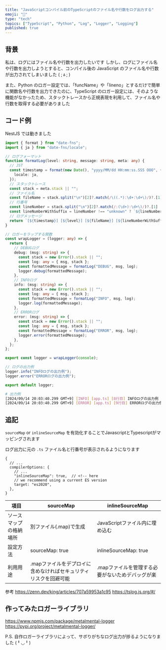 ```yaml
---
title: "JavaScriptコンパイル前のTypeScriptのファイル名や行数をログ出力する"
emoji: "🐡"
type: "tech"
topics: ["TypeScript", "Python", "Log", "Logger", "Logging"]
published: true
---
```


## 背景

私は、ログにはファイル名や行数を出力したいです
しかし、ログにファイル名や行数を出力しようとすると、コンパイル後の JavaScript のファイル名や行数が出力されてしまいました ( ;ㅿ; )

また、Python のロガー設定では、「funcName」や「lineno」とするだけで簡単に関数名や行数を出力できたのに、TypeScript のロガー設定には、そのような機能がなかったため、スタックトレースから正規表現を利用して、ファイル名や行数を取得する必要がありました

## コード例

NestJS では動きました

```typescript
import { format } from "date-fns";
import { ja } from "date-fns/locale";

// ログフォーマット
function formatLog(level: string, message: string, meta: any) {
  // JST
  const timestamp = format(new Date(), "yyyy/MM/dd HH:mm:ss.SSS OOO", {
    locale: ja,
  });
  // スタックトレース
  const stack = meta.stack || "";
  // ファイル名
  const fileName = stack.split("\n")[2]?.match(/\((.*):\d+:\d+\)/)?.[1] || "unknown";
  // 行番号
  const lineNumber = stack.split("\n")[2]?.match(/:(\d+):\d+\)/)?.[1] || "unknown";
  const lineNumberWithSuffix = lineNumber !== "unknown" ? `${lineNumber}行目` : "unknown";
  // ログメッセージ
  return `[${timestamp}] [${level}] [${fileName}] [${lineNumberWithSuffix}] ${message}`;
}

// ロガーをラップする関数
const wrapLogger = (logger: any) => {
  return {
    // DEBUGログ
    debug: (msg: string) => {
      const stack = new Error().stack || "";
      const log: any = { msg, stack };
      const formattedMessage = formatLog("DEBUG", msg, log);
      logger.debug(formattedMessage);
    },
    // INFOログ
    info: (msg: string) => {
      const stack = new Error().stack || "";
      const log: any = { msg, stack };
      const formattedMessage = formatLog("INFO", msg, log);
      logger.log(formattedMessage);
    },
    // ERRORログ
    error: (msg: string) => {
      const stack = new Error().stack || "";
      const log: any = { msg, stack };
      const formattedMessage = formatLog("ERROR", msg, log);
      logger.error(formattedMessage);
    },
  };
};

export const logger = wrapLogger(console);

// ログの出力例
logger.info("INFOログの出力例");
logger.error("ERRORログの出力例");

export default logger;
```

```bash
# 出力例
[2024/09/14 20:03:40.299 GMT+9] [INFO] [app.ts] [8行目] INFOログの出力例
[2024/09/14 20:03:40.299 GMT+9] [ERROR] [app.ts] [9行目] ERRORログの出力例
```

## 追記

`sourceMap` or `inlineSourceMap` を有効化することでJavascriptとTypescriptがマッピングされます

ログ出力に元の `.ts` ファイル名と行番号が表示されるようになります

```json: tsconfig.json
{
  // ...
  compilerOptions: {
    // ...
    "inlineSourceMap": true,  // <!-- here
    // we recommend using a current ES version
    target: "es2020",
  },
}
```

| 項目 | sourceMap | inlineSourceMap |
| --- | --- | --- |
| ソースマップの格納場所 | 別ファイル(.map)で生成 | JavaScriptファイル内に埋め込む |
| 設定方法 | sourceMap: true | inlineSourceMap: true |
| 利用用途 | .mapファイルをデプロイに含めなければセキュリティリスクを回避可能 | .mapファイルを管理する必要がないためデバッグが楽 |

参考
https://zenn.dev/king/articles/707a59953a1c95
https://tslog.js.org/#/


## 作ってみたロガーライブラリ

https://www.npmjs.com/package/metalmental-logger
https://pypi.org/project/metalmental-logger/

P.S. 自作ロガーライブラリによって、サボりがちなログ出力が捗るようになりました (╹◡╹)

